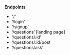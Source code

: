 **Endpoints**

* '/’
* ‘/login’
* ‘/signup’
* ‘/questions’ [landing page]
* ‘/questions/:id’
* ‘/questions/:id/post
* ‘/questions/ask’
